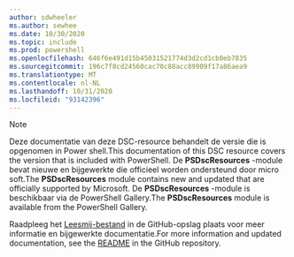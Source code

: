 ```yaml
---
author: sdwheeler
ms.author: sewhee
ms.date: 10/30/2020
ms.topic: include
ms.prod: powershell
ms.openlocfilehash: 646f6e491d15b45031521774d3d2cd1cb0eb7835
ms.sourcegitcommit: 196c7f8cd24560cac70c88acc89909f17a86aea9
ms.translationtype: MT
ms.contentlocale: nl-NL
ms.lasthandoff: 10/31/2020
ms.locfileid: "93142396"
---
```

> [!NOTE]
> <span data-ttu-id="28565-101">Deze documentatie van deze DSC-resource behandelt de versie die is opgenomen in Power shell.</span><span class="sxs-lookup"><span data-stu-id="28565-101">This documentation of this DSC resource covers the version that is included with PowerShell.</span></span> <span data-ttu-id="28565-102">De **PSDscResources** -module bevat nieuwe en bijgewerkte die officieel worden ondersteund door micro soft.</span><span class="sxs-lookup"><span data-stu-id="28565-102">The **PSDscResources** module contains new and updated that are officially supported by Microsoft.</span></span>
> <span data-ttu-id="28565-103">De **PSDscResources** -module is beschikbaar via de PowerShell Gallery.</span><span class="sxs-lookup"><span data-stu-id="28565-103">The **PSDscResources** module is available from the PowerShell Gallery.</span></span>
>
> <span data-ttu-id="28565-104">Raadpleeg het [Leesmij-bestand](https://github.com/PowerShell/PSDscResources/blob/dev/README.md) in de GitHub-opslag plaats voor meer informatie en bijgewerkte documentatie.</span><span class="sxs-lookup"><span data-stu-id="28565-104">For more information and updated documentation, see the [README](https://github.com/PowerShell/PSDscResources/blob/dev/README.md) in the GitHub repository.</span></span>
